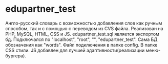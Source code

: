 # edupartner_test
Англо-русский словарь с возможностью добавления слов как ручным способом, так и с помощью с переводом из CVS файла.
Реализован на PHP, MySQL, HTML, CSS и JS.
edupartner_test.sql является экспортом бд. Подключался по "localhost", "root", "", "edupartner_test". Сама БД обозначения как "words".
Файл подключения в папке config.
В папке CSS стили.
JS добавлен для лучшей адаптивности(реализации меню-бургера).
